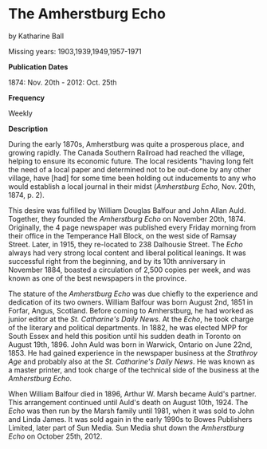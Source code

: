 # The Amherstburg Echo

by Katharine Ball

Missing years: 1903,1939,1949,1957-1971

**Publication Dates**

1874: Nov. 20th - 2012: Oct. 25th

**Frequency**

Weekly

**Description**

During the early 1870s, Amherstburg was quite a prosperous place, and growing rapidly. The Canada Southern Railroad had reached the village, helping to ensure its economic future. The local residents "having long felt the need of a local paper and determined not to be out-done by any other village, have [had] for some time been holding out inducements to any who would establish a local journal in their midst (_Amherstburg Echo_, Nov. 20th, 1874, p. 2).

This desire was fulfilled by William Douglas Balfour and John Allan Auld. Together, they founded the _Amherstburg Echo_ on November 20th, 1874. Originally, the 4 page newspaper was published every Friday morning from their office in the Temperance Hall Block, on the west side of Ramsay Street. Later, in 1915, they re-located to 238 Dalhousie Street. The _Echo_ always had very strong local content and liberal political leanings. It was successful right from the beginning, and by its 10th anniversary in November 1884, boasted a circulation of 2,500 copies per week, and was known as one of the best newspapers in the province.

The stature of the _Amherstburg Echo_ was due chiefly to the experience and dedication of its two owners. William Balfour was born August 2nd, 1851 in Forfar, Angus, Scotland. Before coming to Amherstburg, he had worked as junior editor at the _St. Catharine's Daily News_. At the _Echo_, he took charge of the literary and political departments. In 1882, he was elected MPP for South Essex and held this position until his sudden death in Toronto on August 19th, 1896. John Auld was born in Warwick, Ontario on June 22nd, 1853. He had gained experience in the newspaper business at the _Strathroy Age_ and probably also at the _St. Catharine's Daily News_. He was known as a master printer, and took charge of the technical side of the business at the _Amherstburg Echo_.

When William Balfour died in 1896, Arthur W. Marsh became Auld's partner. This arrangement continued until Auld's death on August 10th, 1924. The _Echo_ was then run by the Marsh family until 1981, when it was sold to John and Linda James. It was sold again in the early 1990s to Bowes Publishers Limited, later part of Sun Media. Sun Media shut down the _Amherstburg Echo_ on October 25th, 2012.